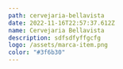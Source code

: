 ```yaml
---
path: cervejaria-bellavista
date: 2022-11-16T22:57:37.612Z
name: Cervejaria Bellavista
description: sdfsdfyffgcfg
logo: /assets/marca-item.png
color: "#3f6b30"
---
```

